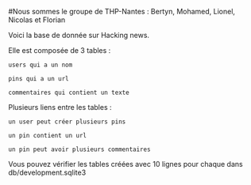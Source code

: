 #Nous sommes le groupe de THP-Nantes : Bertyn, Mohamed, Lionel, Nicolas et Florian

Voici la base de donnée sur Hacking news.

Elle est composée de 3 tables :

    users qui a un nom

    pins qui a un url

    commentaires qui contient un texte

Plusieurs liens entre les tables :

    un user peut créer plusieurs pins

    un pin contient un url

    un pin peut avoir plusieurs commentaires

Vous pouvez vérifier les tables créées avec 10 lignes pour chaque dans db/development.sqlite3